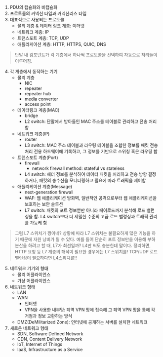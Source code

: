 1. PDU의 캡슐화와 비캡슐화
2. 프로토콜의 커넥션 타입과 커넥션리스 타입
3. 대표적으로 사용되는 프로토콜
	- 물리 계층 & 데이터 링크 계층: 이더넷
	- 네트워크 계층: IP
	- 트랜스포트 계층: TCP, UDP
	- 애플리케이션 계층: HTTP, HTTPS, QUIC, DNS
> 단말 내 컴포넌트가 각 계층에서 하나씩 프로토콜을 선택하여 자동으로 처리들이 이루어짐.
4. 각 계층에서 동작하는 기기
	- 물리 계층
		- NIC
		- repeater
		- repeater hub
		- media converter
		- access point
	- 데이터링크 계층(MAC)
		- bridge
		- L2 switch: 단말에서 받아들인 MAC 주소를 테이블로 관리하고 전송 처리함
	- 네트워크 계층(IP)
		- router
		- L3 switch: MAC 주소 테이블과 라우팅 테이블을 조합한 정보를 패킷 전송 처리 전용 하드웨어에 기록하고, 그 정보를 기반으로 스위칭 혹은 라우팅 함
	- 트랜스포트 계층(Port)
		- firewall
			- network firewall method: stateful vs stateless
		- L4 switch: 헤더 정보를 분석하여 데이터 패킷을 처리하고 전송 방향 결정하거나, 패킷의 송수신을 모니터링하고 필요에 따라 트래픽을 제어함
	- 애플리케이션 계층(Message)
		- next-generation firewall
		- WAF: 웹 애플리케이션 방화벽, 일반적인 공격으로부터 웹 애플리케이션을 보호하는 보안 솔루션
		- L7 switch: 패킷의 포트 정보뿐만 아니라 페이로드까지 분석해 로드 밸런싱을 함. L4 switch보다 더 세밀한 수준의 고급 로드 밸렁싱과 트래픽 관리를 가능케 함
> 그럼 L7 스위치가 짱이네?
> 상황에 따라 L7 스위치는 불필요하게 많은 기능을 하기 때문에 자원 낭비가 될 수 있다. 예를 들어 단순히 포트 정보만을 이용해 부하 분산을 하려고 할 때, L7가 최선일까? L4만 써도 충분한데 말이다.
> 정리하면, HTTP 요청 등 L7 계층의 해석이 필요한 경우에는 L7 스위치를! TCP/UDP 로드밸런싱이 필요하다면 L4스위치를!!
5. 네트워크 기기의 형태
	- 물리 어플라이언스
	- 가상 어플라이언스
6. 네트워크 형태
	- LAN
	- WAN
		- 인터넷
		- VPN을 사용한 내부망: 폐역 VPN 망에 접속해 그 폐역 VPN 망을 통해 각 거점과 정보 교환하는 방식
	- DMZ(DeMilitarized Zone): 인터넷에 공개하는 서버를 설치한 네트워크
7. 새로운 네트워크 형태
	- SDN, Software Defined Network
	- CDN, Content Delivery Network
	- IoT, Internet of Things
	- IaaS, Infrastructure as a Service